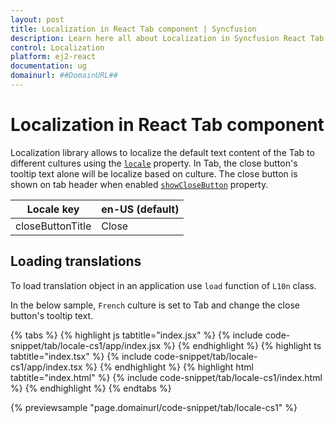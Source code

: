 ```yaml
---
layout: post
title: Localization in React Tab component | Syncfusion
description: Learn here all about Localization in Syncfusion React Tab component of Syncfusion Essential JS 2 and more.
control: Localization 
platform: ej2-react
documentation: ug
domainurl: ##DomainURL##
---
```


# Localization in React Tab component

Localization library allows to localize the default text content of the Tab to different cultures using the [`locale`](https://ej2.syncfusion.com/react/documentation/api/tab/#locale) property. In Tab, the close button's tooltip text alone will be localize based on culture.  The close button is shown on tab header when enabled [`showCloseButton`](https://ej2.syncfusion.com/react/documentation/api/tab/#showclosebutton) property.

| Locale key | en-US (default)  |
|------|------|
| closeButtonTitle |  Close |

## Loading translations

To load translation object in an application use `load` function of `L10n` class.

In the below sample, `French` culture is set to Tab and change the close button's tooltip text.

{% tabs %}
{% highlight js tabtitle="index.jsx" %}
{% include code-snippet/tab/locale-cs1/app/index.jsx %}
{% endhighlight %}
{% highlight ts tabtitle="index.tsx" %}
{% include code-snippet/tab/locale-cs1/app/index.tsx %}
{% endhighlight %}
{% highlight html tabtitle="index.html" %}
{% include code-snippet/tab/locale-cs1/index.html %}
{% endhighlight %}
{% endtabs %}
        
{% previewsample "page.domainurl/code-snippet/tab/locale-cs1" %}